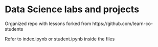 # Data Science labs and projects
<p>Organized repo with lessons forked from https://github.com/learn-co-students </p>
<p>Refer to index.ipynb or student.ipynb inside the files</p>

